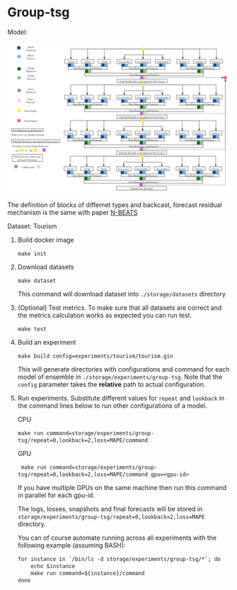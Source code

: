 # Group-tsg

Model: 

![Model Architecture](group-tsg.png)

The definition of blocks of differnet types and backcast, forecast residual mechanism is the same with paper [N-BEATS](https://arxiv.org/abs/1905.10437)

Dataset: Tourism

1. Build docker image
    ```shell script
    make init
    ```

1. Download datasets
    ```shell script
    make dataset
    ```
   This command will download dataset into `./storage/datasets` directory

1. (Optional) Test metrics. To make sure that all datasets are correct and the metrics 
calculation works as expected you can run test.  
    ```shell script
    make test
    ```

1. Build an experiment
    ```shell script
    make build config=experiments/tourism/tourism.gin
    ```
   This will generate directories with configurations and command for each model of ensemble 
   in `./storage/experiments/group-tsg`. Note that the `config` parameter takes the **relative** 
   path to actual configuration.

1. Run experiments.
   Substitute different values for `repeat` and `lookback` in the command lines below to
   run other configurations of a model.
    
    CPU
    ```shell script
    make run command=storage/experiments/group-tsg/repeat=0,lookback=2,loss=MAPE/command
    ```
    GPU 
    ```shell script
     make run command=storage/experiments/group-tsg/repeat=0,lookback=2,loss=MAPE/command gpu=<gpu-id>
     ```
    If you have multiple GPUs on the same machine then run this command in parallel for each gpu-id.
   
    The logs, losses, snapshots and final forecasts will be stored in 
    `storage/experiments/group-tsg/repeat=0,lookback=2,loss=MAPE` directory.

    You can of course automate running across all experiments with the following example (assuming BASH):
    ```shell script
    for instance in `/bin/ls -d storage/experiments/group-tsg/*`; do 
        echo $instance
        make run command=${instance}/command
    done
    ```
